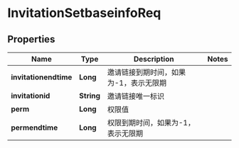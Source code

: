 # InvitationSetbaseinfoReq

## Properties
Name | Type | Description | Notes
------------ | ------------- | ------------- | -------------
**invitationendtime** | **Long** | 邀请链接到期时间，如果为-1，表示无限期 | 
**invitationid** | **String** | 邀请链接唯一标识 | 
**perm** | **Long** | 权限值 | 
**permendtime** | **Long** | 权限到期时间，如果为-1，表示无限期 | 
